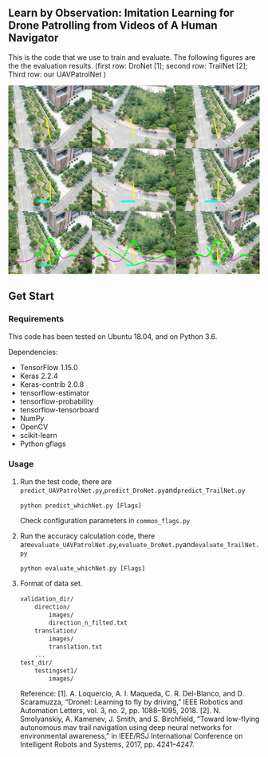 ## Learn by Observation: Imitation Learning for Drone Patrolling from Videos of A Human Navigator
This is the code that we use to train and evaluate.
The following figures are the the evaluation results. (first row: DroNet [1]; second row: TrailNet [2]; Third row: our UAVPatrolNet )

![image,img](images/20200104_171745.jpg)
## Get Start

### Requirements
This code has been tested on Ubuntu 18.04, and on Python 3.6.  


Dependencies:
* TensorFlow 1.15.0
* Keras 2.2.4
* Keras-contrib 2.0.8
* tensorflow-estimator         
* tensorflow-probability          
* tensorflow-tensorboard
* NumPy
* OpenCV
* scikit-learn
* Python gflags

### Usage
1. Run the test code, there are `predict_UAVPatrolNet.py`,`predict_DroNet.py`and`predict_TrailNet.py`
    
    ```
    python predict_whichNet.py [Flags]
    ```
    
    Check configuration parameters in `common_flags.py`  
2. Run the accuracy calculation code, there are`evaluate_UAVPatrolNet.py`,`evaluate_DroNet.py`and`evaluate_TrailNet.py`
    
    ```
    python evaluate_whichNet.py [Flags]
    ```
3. Format of data set.
    ```
    validation_dir/
        direction/
            images/
            direction_n_filted.txt
        translation/
            images/    
            translation.txt
        ...
    test_dir/
        testingset1/
            images/
    ```
    
    Reference:
    [1]. A. Loquercio, A. I. Maqueda, C. R. Del-Blanco, and D. Scaramuzza, “Dronet: Learning to fly by driving,” IEEE Robotics and Automation Letters, vol. 3, no. 2, pp. 1088–1095, 2018.
    [2]. N. Smolyanskiy, A. Kamenev, J. Smith, and S. Birchfield, “Toward low-flying autonomous mav trail navigation using deep neural networks for environmental awareness,” in IEEE/RSJ International Conference on Intelligent Robots and Systems, 2017, pp. 4241–4247.
